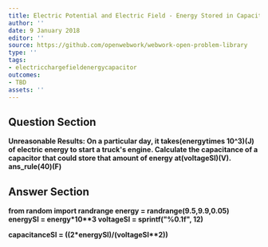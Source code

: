 ```yaml
---
title: Electric Potential and Electric Field - Energy Stored in Capacitors
author: ''
date: 9 January 2018
editor: ''
source: https://github.com/openwebwork/webwork-open-problem-library
type: ''
tags:
- electricchargefieldenergycapacitor
outcomes:
- TBD
assets: ''
---
```


## Question Section 

<b>
<b>Unreasonable Results:<b> On a particular day, it takes(energytimes 10^3)(J) of electric energy to start a truck's engine. Calculate the capacitance of a capacitor that could store that amount of energy at(voltageSI)(V).
ans_rule(40)(F)



## Answer Section

from random import randrange
energy = randrange(9.5,9.9,0.05)
energySI = energy*10**3
voltageSI = sprintf("%0.1f", 12)

capacitanceSI = ((2*energySI)/(voltageSI**2))